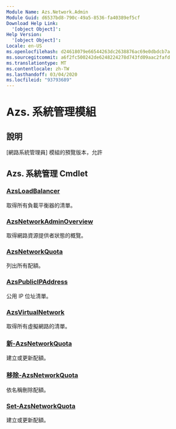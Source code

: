 ```yaml
---
Module Name: Azs.Network.Admin
Module Guid: d6537bd8-790c-49a5-8536-fa40389ef5cf
Download Help Link:
  '[object Object]': 
Help Version:
  '[object Object]': 
Locale: en-US
ms.openlocfilehash: d24618079e66544263dc2638876ac69e0dbdcb7a
ms.sourcegitcommit: a6f2fc500242de6248224278d743fd09aac2fafd
ms.translationtype: MT
ms.contentlocale: zh-TW
ms.lasthandoff: 03/04/2020
ms.locfileid: "93793689"
---
```

# Azs. 系統管理模組
## 說明
[網路系統管理員] 模組的預覽版本，允許  

## Azs. 系統管理 Cmdlet
### [AzsLoadBalancer](Get-AzsLoadBalancer.md)
取得所有負載平衡器的清單。

### [AzsNetworkAdminOverview](Get-AzsNetworkAdminOverview.md)
取得網路資源提供者狀態的概覽。

### [AzsNetworkQuota](Get-AzsNetworkQuota.md)
列出所有配額。

### [AzsPublicIPAddress](Get-AzsPublicIPAddress.md)
公用 IP 位址清單。

### [AzsVirtualNetwork](Get-AzsVirtualNetwork.md)
取得所有虛擬網路的清單。

### [新-AzsNetworkQuota](New-AzsNetworkQuota.md)
建立或更新配額。

### [移除-AzsNetworkQuota](Remove-AzsNetworkQuota.md)
依名稱刪除配額。

### [Set-AzsNetworkQuota](Set-AzsNetworkQuota.md)
建立或更新配額。

